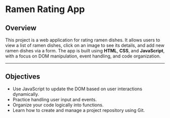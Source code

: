 # Ramen Rating App

## Overview
This project is a web application for rating ramen dishes. It allows users to view a list of ramen dishes, click on an image to see its details, and add new ramen dishes via a form. The app is built using **HTML**, **CSS**, and **JavaScript**, with a focus on DOM manipulation, event handling, and code organization.

---

## Objectives
- Use JavaScript to update the DOM based on user interactions dynamically.
- Practice handling user input and events.
- Organize your code logically into functions.
- Learn how to create and manage a project repository using Git.
